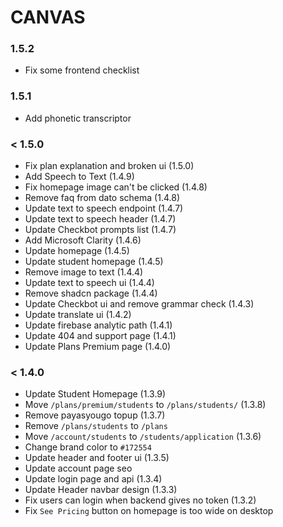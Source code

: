# CANVAS

### 1.5.2

- Fix some frontend checklist

### 1.5.1

- Add phonetic transcriptor

### < 1.5.0

- Fix plan explanation and broken ui (1.5.0)
- Add Speech to Text (1.4.9)
- Fix homepage image can't be clicked (1.4.8)
- Remove faq from dato schema (1.4.8)
- Update text to speech endpoint (1.4.7)
- Update text to speech header (1.4.7)
- Update Checkbot prompts list (1.4.7)
- Add Microsoft Clarity (1.4.6)
- Update homepage (1.4.5)
- Update student homepage (1.4.5)
- Remove image to text (1.4.4)
- Update text to speech ui (1.4.4)
- Remove shadcn package (1.4.4)
- Update Checkbot ui and remove grammar check (1.4.3)
- Update translate ui (1.4.2)
- Update firebase analytic path (1.4.1)
- Update 404 and support page (1.4.1)
- Update Plans Premium page (1.4.0)

### < 1.4.0

- Update Student Homepage (1.3.9)
- Move `/plans/premium/students` to `/plans/students/` (1.3.8)
- Remove payasyougo topup (1.3.7)
- Remove `/plans/students` to `/plans`
- Move `/account/students` to `/students/application` (1.3.6)
- Change brand color to `#172554`
- Update header and footer ui (1.3.5)
- Update account page seo
- Update login page and api (1.3.4)
- Update Header navbar design (1.3.3)
- Fix users can login when backend gives no token (1.3.2)
- Fix `See Pricing` button on homepage is too wide on desktop
